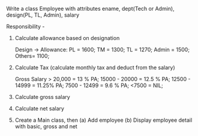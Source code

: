 Write a class Employee with attributes ename, dept(Tech or Admin), design(PL, TL, Admin), salary

Responsibility - 

1. Calculate allowance based on designation
  
  	  Design  ->  Allowance:
    	    PL    =    1600;
    	    TM    =    1300;
    	    TL    =    1270;
   	    Admin =    1500;
   	    Others=    1100;

2. Calculate Tax (calculate monthly tax and deduct from the salary)
	
	Gross Salary > 20,000 = 13 % PA;
	15000 - 20000 = 12.5 % PA;
	12500 - 14999 = 11.25% PA;
	7500 - 12499 = 9.6 % PA;
	<7500 = NIL;

                    
3. Calculate gross salary
4. Calculate net salary
5. Create a Main class, then
	(a) Add employee
	(b) Display employee detail with basic, gross and net
